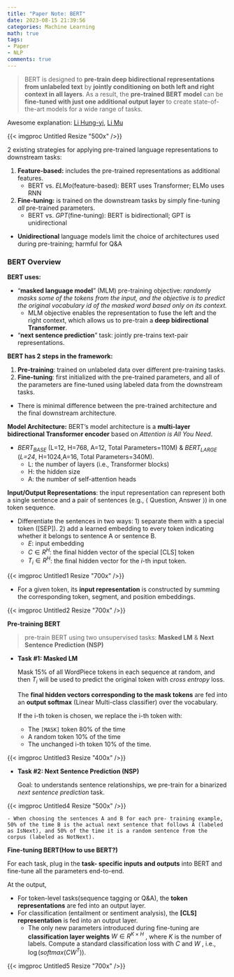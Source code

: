 ```yaml
---
title: "Paper Note: BERT"
date: 2023-08-15 21:39:56
categories: Machine Learning
math: true
tags: 
- Paper
- NLP
comments: true
---
```


> BERT is designed to **pre-train deep bidirectional representations from unlabeled text** by **jointly conditioning on both left and right context in all layers**. As a result, the **pre-trained BERT model** can be **fine-tuned with just one additional output layer** to create state-of-the-art models for a wide range of tasks.


<!--more-->



Awesome explanation: [Li Hung-yi](https://www.youtube.com/watch?v=UYPa347-DdE&ab_channel=Hung-yiLee), [Li Mu](https://www.bilibili.com/video/BV1PL411M7eQ/?spm_id_from=333.1007.top_right_bar_window_history.content.click&vd_source=d413f9c111fd65e9e19a68a23199ac36) 

{{< imgproc Untitled Resize "500x" />}}



2 existing strategies for applying pre-trained language representations to downstream tasks:

1. **Feature-based:** includes the pre-trained representations as additional features.
    - BERT vs. *ELMo*(feature-based): BERT uses Transformer; ELMo uses RNN
2. **Fine-tuning:** is trained on the downstream tasks by simply fine-tuning *all* pre-trained parameters.
    - BERT vs. *GPT*(fine-tuning): BERT is bidirectionall; GPT is unidirectional
- **Unidirectional** language models limit the choice of architectures used during pre-training; harmful for Q&A

### BERT Overview

**BERT uses:**

- “**masked language model**” (MLM) pre-training objective: *randomly masks some of the tokens from the input, and the objective is to predict the original vocabulary id of the masked word based only on its context.*
    - MLM objective enables the representation to fuse the left and the right context, which allows us to pre-train a **deep bidirectional Transformer**.
- “**next sentence prediction**” task: jointly pre-trains text-pair representations.

**BERT has 2 steps in the framework:** 

1. **Pre-training**: trained on unlabeled data over different pre-training tasks. 
2. **Fine-tuning**: first initialized with the pre-trained parameters, and all of the parameters are fine-tuned using labeled data from the downstream tasks.
- There is minimal difference between the pre-trained architecture and the final downstream architecture.

**Model Architecture:** BERT’s model architecture is a **multi-layer bidirectional Transformer encoder** based on *Attention is All You Need*.

- $BERT_{BASE}$ (L=12, H=768, A=12, Total Parameters=110M) & $BERT_{LARGE}$ (*L=24*, H=1024,A=16, Total Parameters=340M).
    - L: the number of layers (i.e., Transformer blocks)
    - H: the hidden size
    - A: the number of self-attention heads

**Input/Output Representations**: the input representation can represent both a single sentence and a pair of sentences (e.g., ⟨ Question, Answer ⟩) in one token sequence.

- Differentiate the sentences in two ways: 1) separate them with a special token ([SEP]). 2) add a learned embedding to every token indicating whether it belongs to sentence A or sentence B.
    - $E$: input embedding
    - $C ∈ R^H$: the final hidden vector of the special [CLS] token
    - $T_i ∈R^H$: the final hidden vector for the $i$-th input token.

{{< imgproc Untitled1 Resize "700x" />}}

- For a given token, its **input representation** is constructed by summing the corresponding token, segment, and position embeddings.

{{< imgproc Untitled2 Resize "700x" />}}


**Pre-training BERT**

> pre-train BERT using two unsupervised tasks: **Masked LM** & **Next Sentence Prediction (NSP)**
> 
- **Task #1: Masked LM**
    
    Mask 15% of all WordPiece tokens in each sequence at random, and then $T_i$  will be used to predict the original token with *cross entropy* loss.
    
    The **final hidden vectors corresponding to the mask tokens** are fed into an **output softmax** (Linear Multi-class classifier) over the vocabulary.
    
    
    If the i-th token is chosen, we replace the i-th token with:
    
    - The `[MASK]` token 80% of the time
    - A random token 10% of the time
    - The unchanged i-th token 10% of the time.


{{< imgproc Untitled3 Resize "400x" />}}

- **Task #2: Next Sentence Prediction (NSP)**
    
    Goal: to understands sentence relationships, we pre-train for a binarized *next sentence prediction* task.
    
{{< imgproc Untitled4 Resize "500x" />}}


    - When choosing the sentences A and B for each pre- training example, 50% of the time B is the actual next sentence that follows A (labeled as IsNext), and 50% of the time it is a random sentence from the corpus (labeled as NotNext).

**Fine-tuning BERT(How to use BERT?)**

For each task, plug in the **task- specific inputs and outputs** into BERT and fine-tune all the parameters end-to-end.

At the output, 

- For token-level tasks(sequence tagging or Q&A), the **token representations** are fed into an output layer.
- For classification (entailment or sentiment analysis), the **[CLS] representation** is fed into an output layer.
    - The only new parameters introduced during fine-tuning are **classification layer weights** $W ∈ R^{K ×H}$ , where $K$  is the number of labels. Compute a standard classification loss with $C$ and $W$ , i.e., $\log(softmax(C W^T ))$.

{{< imgproc Untitled5 Resize "700x" />}}
